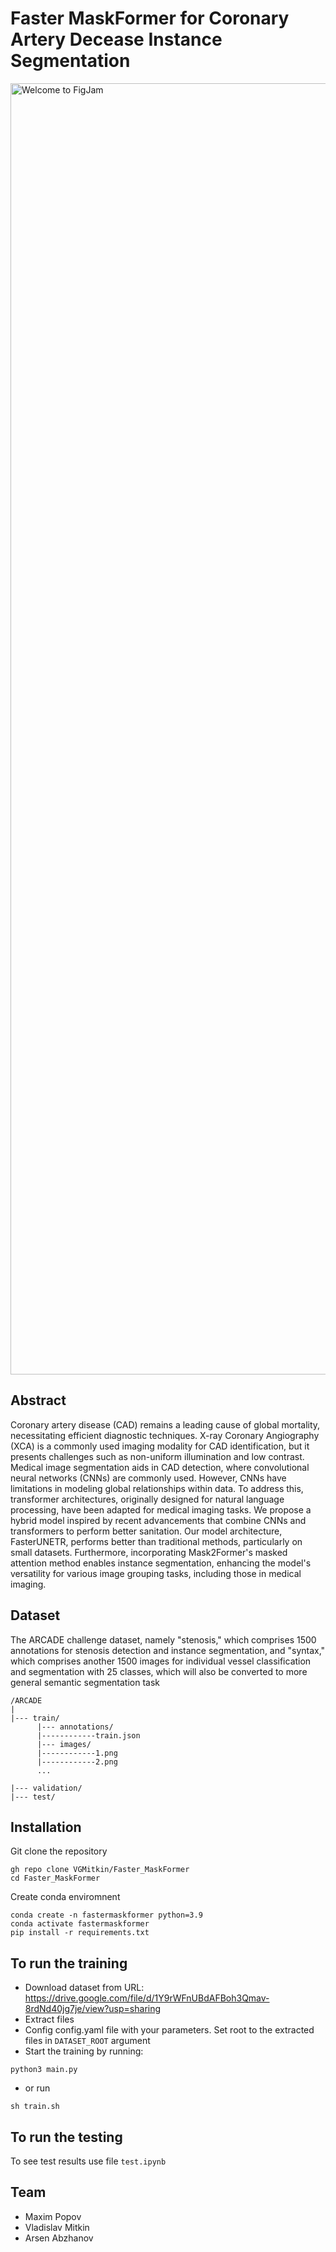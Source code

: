 # Faster MaskFormer for Coronary Artery Decease Instance Segmentation
 <img width="2066" alt="Welcome to FigJam" src="https://github.com/VGMitkin/CV703_final/assets/91109627/bd7b2072-77f3-43ac-9cbc-4b9092396fb7">


 ## Abstract
Coronary artery disease (CAD) remains a leading cause of global mortality, necessitating efficient diagnostic techniques. X-ray Coronary Angiography (XCA) is a commonly used imaging modality for CAD identification, but it presents challenges such as non-uniform illumination and low contrast. Medical image segmentation aids in CAD detection, where convolutional neural networks (CNNs) are commonly used. However, CNNs have limitations in modeling global relationships within data. To address this, transformer architectures, originally designed for natural language processing, have been adapted for medical imaging tasks. We propose a hybrid model inspired by recent advancements that combine CNNs and transformers to perform better sanitation. Our model architecture, FasterUNETR, performs better than traditional methods, particularly on small datasets. Furthermore, incorporating Mask2Former's masked attention method enables instance segmentation, enhancing the model's versatility for various image grouping tasks, including those in medical imaging.


## Dataset 
The ARCADE challenge dataset, namely "stenosis," which comprises 1500 annotations for stenosis detection and instance segmentation, and "syntax," which comprises another 1500 images for individual vessel classification and segmentation with 25 classes, which will also be converted to more general semantic segmentation task
```
/ARCADE
|
|--- train/
      |--- annotations/
      |------------train.json
      |--- images/
      |------------1.png
      |------------2.png
      ...
      
|--- validation/
|--- test/
```

## Installation

Git clone the repository

```
gh repo clone VGMitkin/Faster_MaskFormer
cd Faster_MaskFormer
```

Create conda enviromnent 

```
conda create -n fastermaskformer python=3.9
conda activate fastermaskformer
pip install -r requirements.txt
```

## To run the training

- Download dataset from URL: https://drive.google.com/file/d/1Y9rWFnUBdAFBoh3Qmav-8rdNd40jg7je/view?usp=sharing
- Extract files
- Config config.yaml file with your parameters. Set root to the extracted files in `DATASET_ROOT` argument
- Start the training by running:
```
python3 main.py 
```
- or run 

```
sh train.sh
```
## To run the testing

To see test results use file `test.ipynb`


## Team
- Maxim Popov
- Vladislav Mitkin
- Arsen Abzhanov
